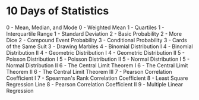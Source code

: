 # 10 Days of Statistics

0 - Mean, Median, and Mode
0 - Weighted Mean
1 - Quartiles
1 - Interquartile Range
1 - Standard Deviation
2 - Basic Probability
2 - More Dice
2 - Compound Event Probability
3 - Conditional Probability
3 - Cards of the Same Suit
3 - Drawing Marbles
4 - Binomial Distribution I
4 - Binomial Distribution II
4 - Geometric Distribution I
4 - Geometric Distribution II
5 - Poisson Distribution I
5 - Poisson Distribution II
5 - Normal Distribution I
5 - Normal Distribution II
6 - The Central Limit Theorem I
6 - The Central Limit Theorem II
6 - The Central Limit Theorem III
7 - Pearson Correlation Coefficient I
7 - Spearman's Rank Correlation Coefficient
8 - Least Square Regression Line
8 - Pearson Correlation Coefficient II
9 - Multiple Linear Regression
